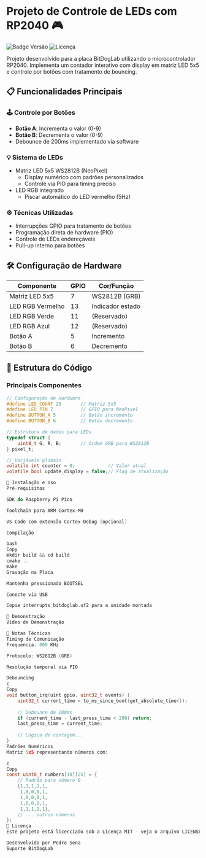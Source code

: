 # Projeto de Controle de LEDs com RP2040 🎮

![Badge Versão](https://img.shields.io/badge/Versão-1.0-blue)
![Licença](https://img.shields.io/badge/Licença-MIT-green)

Projeto desenvolvido para a placa BitDogLab utilizando o microcontrolador RP2040. Implementa um contador interativo com display em matriz LED 5x5 e controle por botões com tratamento de bouncing.

## 📋 Funcionalidades Principais

### 🕹️ Controle por Botões
- **Botão A**: Incrementa o valor (0-9)
- **Botão B**: Decrementa o valor (0-9)
- Debounce de 200ms implementado via software

### 💡 Sistema de LEDs
- Matriz LED 5x5 WS2812B (NeoPixel)
  - Display numérico com padrões personalizados
  - Controle via PIO para timing preciso
- LED RGB integrado
  - Piscar automático do LED vermelho (5Hz)

### ⚙️ Técnicas Utilizadas
- Interrupções GPIO para tratamento de botões
- Programação direta de hardware (PIO)
- Controle de LEDs endereçáveis
- Pull-up interno para botões

## 🛠️ Configuração de Hardware

| Componente          | GPIO  | Cor/Função       |
|---------------------|-------|------------------|
| Matriz LED 5x5      | 7     | WS2812B (GRB)    |
| LED RGB Vermelho    | 13    | Indicador estado |
| LED RGB Verde       | 11    | (Reservado)      |
| LED RGB Azul        | 12    | (Reservado)      |
| Botão A             | 5     | Incremento       |
| Botão B             | 6     | Decremento       |

## 📂 Estrutura do Código

### Principais Componentes
```c
// Configuração de Hardware
#define LED_COUNT 25       // Matriz 5x5
#define LED_PIN 7          // GPIO para NeoPixel
#define BUTTON_A 5         // Botão incremento
#define BUTTON_B 6         // Botão decremento

// Estrutura de dados para LEDs
typedef struct {
    uint8_t G, R, B;       // Ordem GRB para WS2812B
} pixel_t;

// Variáveis globais
volatile int counter = 0;            // Valor atual
volatile bool update_display = false;// Flag de atualização

🔌 Instalação e Uso
Pré-requisitos

SDK do Raspberry Pi Pico

Toolchain para ARM Cortex-M0

VS Code com extensão Cortex-Debug (opcional)

Compilação

bash
Copy
mkdir build && cd build
cmake ..
make
Gravação na Placa

Mantenha pressionado BOOTSEL

Conecte via USB

Copie interrupts_bitdoglab.uf2 para a unidade montada

🎥 Demonstração
Vídeo de Demonstração

📌 Notas Técnicas
Timing de Comunicação
Frequência: 800 KHz

Protocolo: WS2812B (GRB)

Resolução temporal via PIO

Debouncing
c
Copy
void button_irq(uint gpio, uint32_t events) {
    uint32_t current_time = to_ms_since_boot(get_absolute_time());
    
    // Debounce de 200ms
    if (current_time - last_press_time < 200) return;
    last_press_time = current_time;
    
    // Lógica de contagem...
}
Padrões Numéricos
Matriz 5x5 representando números com:

c
Copy
const uint8_t numbers[10][25] = {
    // Padrão para número 0
    {1,1,1,1,1,
     1,0,0,0,1,
     1,0,0,0,1,
     1,0,0,0,1,
     1,1,1,1,1},
    // ... outros números
};
📝 Licença
Este projeto está licenciado sob a Licença MIT - veja o arquivo LICENSE para detalhes.

Desenvolvido por Pedro Sena
Suporte BitDogLab